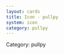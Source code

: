```yaml
---
layout: cards
title: Icon - pullpy
system: icon
category: pullpy
---
```

<div class="alert alert-secondary mb-4"><span class="i18n innerHTML-category">Category: </span><span class="i18n innerHTML-cat-pullpy">pullpy</span></div>
